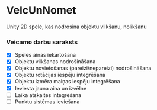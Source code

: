 # VelcUnNomet
Unity 2D spele, kas nodrosina objektu vilkšanu, nolikšanu

### Veicamo darbu saraksts
- [x] Spēles ainas iekārtošana
- [x] Objektu vilkšanas nodrošināšana
- [x] Objektu novietošanas (pareizi/nepareizi) nodrošināšana
- [x] Objektu rotācijas iespēju integrēšana
- [x] Objektu izmēra maiņas iespēju integrēšana
- [x] Ieviesta jauna aina un izvēlne
- [ ] Laika atskaites integrēšana
- [ ] Punktu sistēmas ieviešana
